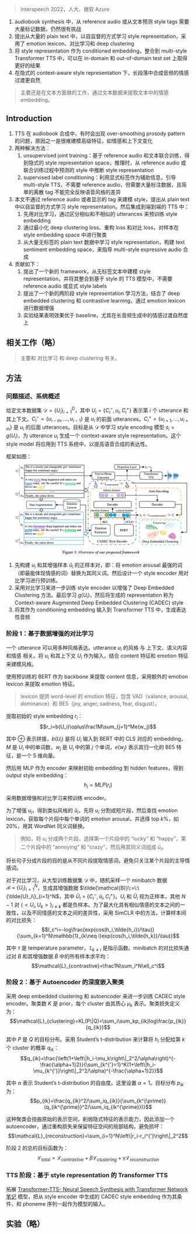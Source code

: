 > Interspeech 2022，人大、微软 Azure

1. audiobook synthesis 中，从 reference audio 或从文本预测 style tags 需要大量标记数据，仍然很有挑战
2. 提出从大量的 plain text 中，以自监督的方式学习 style representation，采用了 emotion lexicon、对比学习和 deep clustering
3. 将 style representation 作为 conditioned embedding，整合到 multi-style Transformer TTS 中，可以在 in-domain 和 out-of-domain test set 上取得更好的结果
4. 在隐式的 context-aware style representation 下，长段落中合成音频的情感过渡更自然

> 主要还是在文本方面做的工作，通过文本数据来提取文本中的情感 embedding。

## Introduction

1. TTS 在 audiobook 合成中，有时会出现 over-smoothing prosody pattern 的问题，原因之一是很难建模高级特征，如情感和上下文变化
2. 两种解决方法：
    1. unsupervised joint training：基于 reference audio 和文本联合训练，得到隐式的 style representation space，推理时，从 reference audio 或联合训练过程中预测的 style 中推断 style representation
    2. supervised label conditioning：利用显式标签作为辅助信息，引导 multi-style TTS，不需要 reference audio，但需要大量标注数据，且简单的离散 tag 不能完全反映语音风格的差异
3. 本文不通过 reference audio 或者显示的 tag 来建模 style，提出从 plain text 中以自监督的方式学习 style representation。然后集成到端到端的 TTS 中：
    1. 先用对比学习，通过区分相似和不相似的 utterances 来预训练 style embedding
    2. 通过最小化 deep clustering loss、重构 loss 和对比 loss，对样本在 style embedding space 中进行聚类
    3. 从大量无标签的 plain text 数据中学习 style representation，构建 text sentiment embedding space，来指导 multi-style expressive audio 合成
4. 贡献如下：
    1. 提出了一个新的 framework，从无标签文本中建模 style representation，并将其整合到基于 style 的 TTS 模型中，不需要 reference audio 或显式 style labels
    2. 提出了一个新的两阶段 style representation 学习方法，结合了 deep embedded clustering 和 contrastive learning，通过 emotion lexicon 进行数据增强
    3. 实验结果表明效果优于 baseline，尤其在长音频生成中的情感过渡自然度上

## 相关工作（略）

> 主要和 对比学习 和 deep clustering 有关。

## 方法

### 问题描述、系统概述

给定文本数据集 $\mathcal{D}=\{U_i\}_{i=1}^D$，其中 $U_i= \{C_i^-,u_i,C_i^+\}$ 表示第 $i$ 个 utterance 和其上下文。$C_i^-=\{u_{i-m},...,u_{i-1}\}$ 是 $u_i$ 的前面 utterances，$C_i^+=\{u_{i+1},...,u_{i+m}\}$ 是 $u_i$ 的后面 utterances。目标是从 $\mathcal{D}$ 中学习 style encoding 模型 $s_i=g(U_i)$，为 utterance $u_i$ 生成一个 context-aware style representation。这个 style model 将应用到 TTS 系统中，以提高语音合成的表达性。

框架如图：
![](image/Pasted%20image%2020240421104718.png)

1. 先构建 $u_i$ 和其增强样本 $\tilde{u}_i$ 的正样本对，即：将 emotion arousal 最强的词（即最能体现情感的词）替换为其同义词。然后设计一个 style encoder 用对比学习进行预训练。
2. 采用对比学习来进一步训练 style encoder 以增强了 Deep Embedded Clustering 方法。最后学习 $g(U_i)$，然后将生成的 representation 称为 Context-aware Augmented Deep Embedded Clustering (CADEC) style
3. 将其作为 conditioning embedding 输入到 Transformer TTS 中，生成表达性音频

### 阶段 1：基于数据增强的对比学习

一个 utterance 可以用多种风格表达。utterance $u_i$ 的风格 与 上下文、语义内容和情感 相关。将 $u_i$ 和其上下文 $U_i$ 作为输入，结合 content 特征和 emotion 特征来建模风格。

使用预训练的 BERT 作为 backbone 来提取 content 信息，采用额外的 emotion lexicon 来提取 emotion 特征。
> lexicon 提供 word-level 的 emotion 特征，包含 VAD（valance, arousal, dominance）和 BE5（joy, anger, sadness, fear, disgust）。

提取初始的 style embedding $r_i$：
$$r_i=b(U_i)\oplus\frac1M\sum_{j=1}^Me(w_j)$$

其中 $\oplus$ 表示拼接，$b(U_i)$ 是将 $U_i$ 输入到 BERT 中的 CLS 对应的 embedding，$M$ 是 $U_i$ 中的单词数，$w_j$ 是 $U_i$ 中的第 $j$ 个单词，$e(w_j)$ 表示其归一化的 BE5 特征，是一个 5 维向量。

然后用 MLP 作为 encoder 来映射初始 embedding 到 hidden features，得到 output style embedding：
$$h_i=MLP(r_i)$$

采用数据增强和对比学习来预训练 encoder。

为了增强 $u_i$，得到类似风格的 $\tilde{u}_i$，先将 $u_i$ 分割成短片段，然后查找 emotion lexicon，获取每个片段中每个单词的 emotion arousal，并选择 top $k\%$，如 $20\%$，用其 WordNet 同义词替换。
> 例如，将 $u_i$ 分成两个片段，选择第一个片段中的 “lucky” 和 “happy”，第二个片段中的 “annoying” 和 “crazy”，然后用其同义词组成 $\tilde{u}_i$。

将长句子分成片段的目的是从不同片段提取情感词，避免只关注某个片段的主导情感词。

对于对比学习，从大型训练数据集 $\mathcal{D}$ 中，随机采样一个 minibatch 数据 $\mathcal{B}\:=\:\left\{U_i\right\}_{i=1}^N$，生成其增强数据 $\tilde{\mathcal{B}}\:=\:\{\tilde{U}_i\}_{i=1}^N$，其中 $\tilde{U}_i\:=\:\{C_i^-,\tilde{u}_i,C_i^+\}$。$U_i$ 和 $\tilde{U}_i$ 视为正样本，其他 $N-1$ 对 $\{<U_i,U_k>\}_{i\neq k}$ 都是负样本。为了最大化具有相似情感的文本之间的一致性，以及不同情感的文本之间的差异性，采用 SimCLR 中的方法，计算样本间的对比损失：
$$l_c^i=-log\frac{exp(cos(h_i,\tilde{h_i})/\tau)}{\sum_{k=1}^N\mathbb{1}_{k\neq i}exp(cos(h_i,\tilde{h_k})/\tau)}$$

其中 $\tau$ 是 temperature parameter，$\mathbb{1}_{k\neq i}$ 是指示函数。minibatch 的对比损失通过对 $B$ 和其增强数据 $\tilde{B}$ 中的所有样本求平均：
$$\mathcal{L}_{contrastive}=\frac1N\sum_i^N\ell_c^i$$

### 阶段 2：基于 Autoencoder 的深度嵌入聚类

采用 deep embedded clustering 和 autoencoder 来进一步训练 CADEC style encoder。聚类数 $K$ 是 prior，每个 cluster 由其质心 $\mu_k$ 表示。聚类损失定义为： 
$$\mathcal{L}_{clustering}=KL(P\|Q)=\sum_i\sum_kp_{ik}log\frac{p_{ik}}{q_{ik}}$$

其中 $P$ 是 $Q$ 的目标分布。采用 Student’s t-distribution 来计算将 $h_i$ 分配给第 $k$ 个 cluster 的概率 $q_{ik}$：
$$q_{ik}=\frac{\left(1+\left\|h_i-\mu_k\right\|_2^2/\alpha\right)^{-\frac{\alpha+1}2}}{\sum_{k^{'}=1}^K(1+\left\|h_i-\mu_{k^{'}}\right\|_2^2/\alpha)^{-\frac{\alpha+1}2}}$$

其中 $\alpha$ 表示 Student’s t-distribution 的自由度。这里设置 $\alpha=1$。目标分布 $p_{ik}$ 为：
$$p_{ik}=\frac{q_{ik}^2/\sum_iq_{ik}}{\sum_{k^{\prime}}(q_{ik^{\prime}}^2/\sum_iq_{ik^{\prime}})}$$

这种聚类会扭曲原始的表示空间，削弱隐式特征的表示能力，因此添加一个 autoencoder，通过重构损失来保留特征空间的局部结构，避免损坏：
$$\mathcal{L}_{reconstruction}=\sum_{i=1}^N\left\|r_i-r_i^{'}\right\|_2^2$$

阶段 2 的总的目标函数为：
$$\mathcal{L}_{total}=\mathcal{L}_{contrastive}+\beta\mathcal{L}_{clustering}+\gamma\mathcal{L}_{reconstruction}$$


### TTS 阶段：基于 style representation 的 Transformer TTS

拓展 [Transformer-TTS- Neural Speech Synthesis with Transformer Network 笔记](../Transformer-TTS-%20Neural%20Speech%20Synthesis%20with%20Transformer%20Network%20笔记.md) 模型，把从 style encoder 中生成的 CADEC style embedding 作为其条件，和 phoneme 序列一起作为模型的输入。

## 实验（略）
